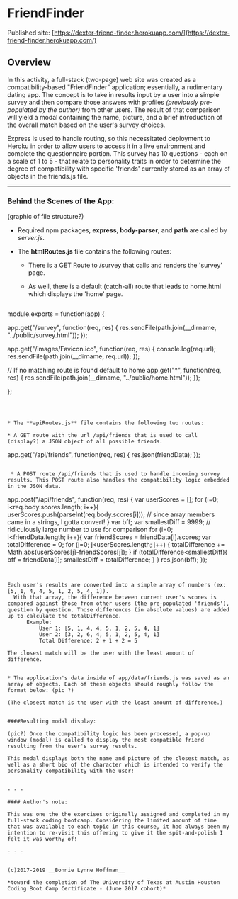 # FriendFinder

Published site: [https://dexter-friend-finder.herokuapp.com/](https://dexter-friend-finder.herokuapp.com/)

## Overview

In this activity, a full-stack (two-page) web site was created as a compatibility-based "FriendFinder" application; essentially, a rudimentary dating app. The concept is to take in results input by a user into a simple survey and then compare those answers with profiles *(previously pre-populated by the author)* from other users. The result of that comparison will yield a modal containing the name, picture, and a brief introduction of the overall match based on the user's survey choices.

Express is used to handle routing, so this necessitated deployment to Heroku in order to allow users to access it in a live environment and complete the questionnaire portion. This survey has 10 questions - each on a scale of 1 to 5 - that relate to personality traits in order to determine the degree of compatibility with specific 'friends' currently stored as an array of objects in the friends.js file.

- - -

### Behind the Scenes of the App:

(graphic of file structure?)

* Required npm packages, **express**, **body-parser**, and **path** are called by *server.js*.


* The **htmlRoutes.js** file contains the following routes:

   * There is a GET Route to /survey that calls and renders the 'survey' page.

   * As well, there is a default (catch-all) route that leads to home.html which displays the 'home' page.

   ```
module.exports = function(app) {

  app.get("/survey", function(req, res) {
    res.sendFile(path.join(__dirname, "../public/survey.html"));
  });

  app.get("/images/Favicon.ico", function(req, res) {
    console.log(req.url);
    res.sendFile(path.join(__dirname, req.url));
  });

  // If no matching route is found default to home
  app.get("*", function(req, res) {
    res.sendFile(path.join(__dirname, "../public/home.html"));
  });

};
   ```



* The **apiRoutes.js** file contains the following two routes:

   * A GET route with the url /api/friends that is used to call (display?) a JSON object of all possible friends.

   ```
   app.get("/api/friends", function(req, res) {
      res.json(friendData);
  });
  ```

   * A POST route /api/friends that is used to handle incoming survey results. This POST route also handles the compatibility logic embedded in the JSON data.

   ```
   app.post("/api/friends", function(req, res) {
	var userScores = [];
	for (i=0; i<req.body.scores.length; i++){
		userScores.push(parseInt(req.body.scores[i])); // since array members came in a strings, I gotta convert!
	}
	var bff;
	var smallestDiff = 9999; // ridiculously large number to use for comparison
	for (i=0; i<friendData.length; i++){
		var friendScores = friendData[i].scores;
		var totalDifference = 0;
		for (j=0; j<userScores.length; j++) {
			totalDifference += Math.abs(userScores[j]-friendScores[j]);
		}
		if (totalDifference<smallestDiff){
			bff = friendData[i];
			smallestDiff = totalDifference;
		}
	}
	res.json(bff);
  });
  ```


Each user's results are converted into a simple array of numbers (ex: [5, 1, 4, 4, 5, 1, 2, 5, 4, 1]).
    With that array, the difference between current user's scores is compared against those from other users (the pre-populated 'friends'), question by question. Those differences (in absolute values) are added up to calculate the totalDifference.
        Example:
            User 1: [5, 1, 4, 4, 5, 1, 2, 5, 4, 1]
            User 2: [3, 2, 6, 4, 5, 1, 2, 5, 4, 1]
            Total Difference: 2 + 1 + 2 = 5
    
The closest match will be the user with the least amount of difference.


* The application's data inside of app/data/friends.js was saved as an array of objects. Each of these objects should roughly follow the format below: (pic ?)

(The closest match is the user with the least amount of difference.)


####Resulting modal display:

(pic?) Once the compatibility logic has been processed, a pop-up window (modal) is called to display the most compatible friend resulting from the user's survey results.

This modal displays both the name and picture of the closest match, as well as a short bio of the character which is intended to verify the personality compatibility with the user!


- - -

#### Author's note:

This was one the the exercises originally assigned and completed in my full-stack coding bootcamp. Considering the limited amount of time that was available to each topic in this course, it had always been my intention to re-visit this offering to give it the spit-and-polish I felt it was worthy of!

- - - 


(c)2017-2019 __Bonnie Lynne Hoffman__ 

*toward the completion of The University of Texas at Austin Houston Coding Boot Camp Certificate - (June 2017 cohort)*